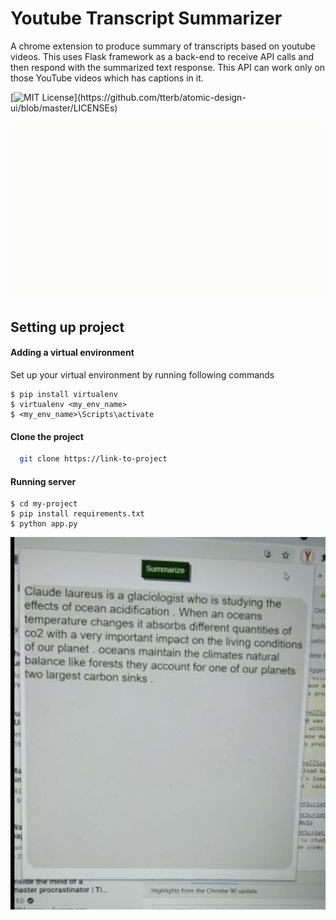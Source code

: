 
# Youtube Transcript Summarizer

A chrome extension to produce summary of transcripts based on youtube videos.
This uses Flask framework as a back-end to receive API calls and then respond with the summarized text response. This API can work only on those YouTube videos which has captions in it.






[![MIT License](https://img.shields.io/apm/l/atomic-design-ui.svg?)](https://github.com/tterb/atomic-design-ui/blob/master/LICENSEs)

![](/summarizer_model/demonstration.gif)
## Setting up project

#### Adding a virtual environment 
Set up your virtual environment by running following commands
```
$ pip install virtualenv
$ virtualenv <my_env_name>
$ <my_env_name>\Scripts\activate
```

#### Clone the project

```bash
  git clone https://link-to-project
```
#### Running server
````
$ cd my-project
$ pip install requirements.txt
$ python app.py

````
![Demo Images](summarizer_model/ss1.jpeg)
